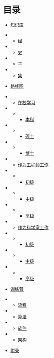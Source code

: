 # 目录

- [知识库](./knowledge_base.md)
- - [经](./knowledge_base/first_principle_thinking.md)
- - [史](./knowledge_base/history.md)
- - [子](./knowledge_base/sub.md)
- - [集](./knowledge_base/main.md)
- [路线图](./road_map.md)
- - [在校学习](./road_map/study_at_university.md)
- - - [本科](./road_map/study_at_university/study_during_bachelor.md)
- - - [硕士](./road_map/study_at_university/study_during_master.md)
- - - [博士](./road_map/study_at_university/study_during_doctor.md)
- - [作为工程师工作](./road_map/work_as_engineer.md)
- - - [初级](./road_map/work_as_engineer/s1.md)
- - - [中级](./road_map/work_as_engineer/s2.md)
- - - [高级](./road_map/work_as_engineer/s3.md)

- - [作为科学家工作](./road_map/work_as_scientist.md)
- - - [初级](./road_map/work_as_scientist/s1.md)
- - - [中级](./road_map/work_as_scientist/s2.md)
- - - [高级](./road_map/work_as_scientist/s3.md)
- [训练营](./boot_camp.md)
- - [流程](./boot_camp/workflow.md)
- - [算法](./boot_camp/algorithm.md)
- - [软件](./boot_camp/software.md)
- - [架构](./boot_camp/architecture.md)
 - [附录](./appendix.md)

